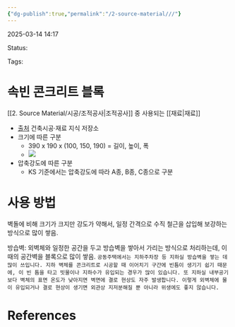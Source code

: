 ```yaml
---
{"dg-publish":true,"permalink":"/2-source-material///"}
---
```



2025-03-14 14:17

Status: 

Tags: 

# 속빈 콘크리트 블록
[[2. Source Material/시공/조적공사\|조적공사]] 중 사용되는 [[재료\|재료]] 

- [출처](https://archi-material.tistory.com/41) 건축시공·재료 지식 저장소
- 크기에 따른 구분
	- 390 x 190 x (100, 150, 190) = 길이, 높이, 폭
	- ![](https://i.imgur.com/bxvNddq.png)
- 압축강도에 따른 구분
	- KS 기준에서는 압축강도에 따라 A종, B종, C종으로 구분
# 사용 방법
벽돌에 비해 크기가 크지만 강도가 약해서, 일정 간격으로 수직 철근을 삽입해 보강하는 방식으로 많이 쌓음.

방습벽: 외벽체와 일정한 공간을 두고 방습벽을 쌓아서 가리는 방식으로 처리하는데, 이때의 공간벽을 블록으로 많이 쌓음. `공동주택에서는 지하주차장 등 지하실 방습벽을 쌓는 데 많이 쓰입니다. 지하 벽체를 콘크리트로 시공할 때 이어치기 구간에 빈틈이 생기기 쉽기 때문에, 이 빈 틈을 타고 빗물이나 지하수가 유입되는 경우가 많이 있습니다. 또 지하실 내부공기보다 벽체의 표면 온도가 낮아지면 벽면에 결로 현상도 자주 발생합니다. 이렇게 외벽체에 물이 유입되거나 결로 현상이 생기면 외관상 지저분해질 뿐 아니라 위생에도 좋지 않습니다.`

# References
